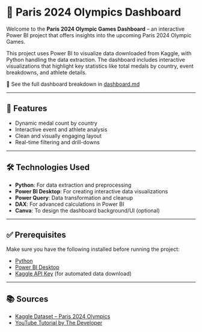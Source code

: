 # 🏅 Paris 2024 Olympics Dashboard

Welcome to the **Paris 2024 Olympic Games Dashboard** – an interactive Power BI project that offers insights into the upcoming Paris 2024 Olympic Games.

This project uses Power BI to visualize data downloaded from Kaggle, with Python handling the data extraction. The dashboard includes interactive visualizations that highlight key statistics like total medals by country, event breakdowns, and athlete details.

📁 See the full dashboard breakdown in [dashboard.md](dashboard.md)

---

## 🚀 Features

- Dynamic medal count by country
- Interactive event and athlete analysis
- Clean and visually engaging layout
- Real-time filtering and drill-downs

---

## 🛠️ Technologies Used

- **Python**: For data extraction and preprocessing  
- **Power BI Desktop**: For creating interactive data visualizations  
- **Power Query**: Data transformation and cleanup  
- **DAX**: For advanced calculations in Power BI  
- **Canva**: To design the dashboard background/UI (optional)

---

## ✅ Prerequisites

Make sure you have the following installed before running the project:

- [Python](https://www.python.org/)
- [Power BI Desktop](https://powerbi.microsoft.com/)
- [Kaggle API Key](https://www.kaggle.com/docs/api) (for automated data download)


---
## 📚 Sources

- [Kaggle Dataset – Paris 2024 Olympics](https://www.kaggle.com/datasets/piterfm/paris-2024-olympic-summer-games/data)  
- [YouTube Tutorial by The Developer](https://www.youtube.com/watch?v=rMYacj8PreA&t=6207s)


